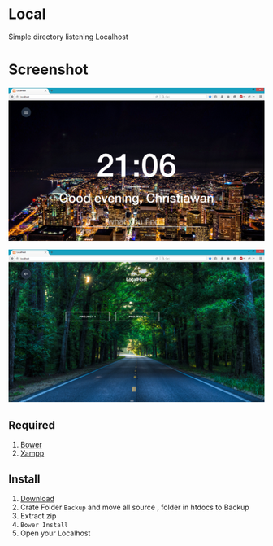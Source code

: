 
# Local
Simple directory listening Localhost

# Screenshot
![Local-awesomelocalhost](https://github.com/christiawan/Local/raw/master/components/sample.png)

![Local-awesomelocalhost](https://github.com/christiawan/Local/raw/master/components/sample2.png)

## Required 
1. [Bower](http://bower.io/)
2. [Xampp](https://www.apachefriends.org)

## Install
1. [Download]( https://codeload.github.com/christiawan/Local/zip/master )
2. Crate Folder `Backup` and move all source , folder in htdocs to Backup
3. Extract zip
4. `Bower Install`
5. Open your Localhost
